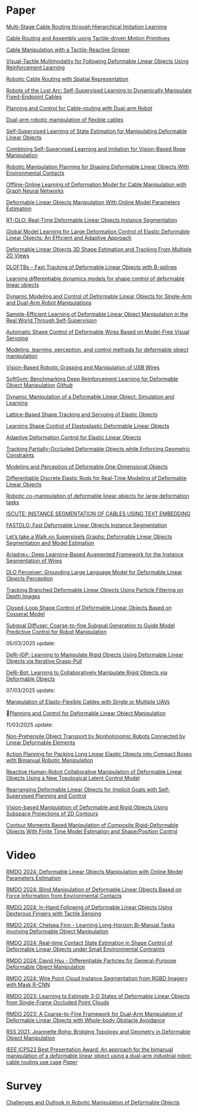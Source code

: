 # Paper

[Multi-Stage Cable Routing through Hierarchical Imitation Learning](https://arxiv.org/pdf/2307.08927)

[Cable Routing and Assembly using Tactile-driven Motion Primitives](https://arxiv.org/pdf/2303.11765)

[Cable Manipulation with a Tactile-Reactive Gripper](https://arxiv.org/pdf/1910.02860)

[Visual-Tactile Multimodality for Following Deformable Linear Objects Using Reinforcement Learning](https://arxiv.org/pdf/2204.00117)

[Robotic Cable Routing with Spatial Representation](https://ieeexplore.ieee.org/stamp/stamp.jsp?tp=&arnumber=9732654)

[Robots of the Lost Arc: Self-Supervised Learning to Dynamically Manipulate Fixed-Endpoint Cables](https://arxiv.org/pdf/2011.04840)

[Planning and Control for Cable-routing with Dual-arm Robot](https://ieeexplore.ieee.org/stamp/stamp.jsp?tp=&arnumber=9811765)

[Dual-arm robotic manipulation of flexible cables](https://ieeexplore.ieee.org/stamp/stamp.jsp?tp=&arnumber=8593780)

[Self-Supervised Learning of State Estimation for Manipulating Deformable Linear Objects](https://arxiv.org/pdf/1911.06283)

[Combining Self-Supervised Learning and Imitation for Vision-Based Rope Manipulation](https://arxiv.org/pdf/1703.02018)

[Robotic Manipulation Planning for Shaping Deformable Linear Objects With Environmental Contacts](https://ieeexplore.ieee.org/stamp/stamp.jsp?arnumber=8851170)

[Offline-Online Learning of Deformation Model for Cable Manipulation with Graph Neural Networks](https://arxiv.org/pdf/2203.15004)

[Deformable Linear Objects Manipulation With Online Model Parameters Estimation](https://ieeexplore.ieee.org/stamp/stamp.jsp?tp=&arnumber=10412116)

[RT-DLO: Real-Time Deformable Linear Objects Instance Segmentation](https://ieeexplore.ieee.org/stamp/stamp.jsp?tp=&arnumber=10045806)

[Global Model Learning for Large Deformation Control of Elastic Deformable Linear Objects: An Efficient and Adaptive Approach](https://ieeexplore.ieee.org/stamp/stamp.jsp?tp=&arnumber=9888782)

[Deformable Linear Objects 3D Shape Estimation and Tracking From Multiple 2D Views](https://ieeexplore.ieee.org/stamp/stamp.jsp?tp=&arnumber=10120758)

[DLOFTBs – Fast Tracking of Deformable Linear Objects with B-splines](https://arxiv.org/pdf/2302.13694)

[Learning differentiable dynamics models for shape control of deformable linear objects](https://pdf.sciencedirectassets.com/271599/1-s2.0-S0921889022X00109/1-s2.0-S0921889022001518/main.pdf?X-Amz-Security-Token=IQoJb3JpZ2luX2VjEML%2F%2F%2F%2F%2F%2F%2F%2F%2F%2FwEaCXVzLWVhc3QtMSJHMEUCIQC04bCV2D7%2BcdNz9I%2Be630%2BVnLiOI0XSq2%2BNJqi2IiTQwIgU9uzII9JHu%2FA6SepmoFfd651gaK0VkFdW%2FfmfANYEysqswUIOxAFGgwwNTkwMDM1NDY4NjUiDGhXLmd3JlTG%2FJZ1WiqQBUHLLkM9EXBMlySTPIGVmhnq1fJBxW1rzAkMjPZKL4k47QgY568EBcZ%2B6cLqDhWwgoR6%2Bk5%2BRtQPgFkTcern0%2Brttk068oJAuAMa2g3swDINGjxoEHl8SVbbO5%2FF0n6cH6apn%2BLXvc1Uxp3MSjLotONUVlL1r54KAozmwz5003wHfIuS%2BZ%2BWEAhVGdpsCKjJMNoWnkg23H%2By2Cdc%2FzcCq7cu63T2eZfr8DMW%2FPw8vZ%2FfPi64Ev01Of4kYhUzkhc8Vn7L8pffu1di%2BFiuXSZUoBvodHH4egKMCmrut40339gZ9VTK4ajxOpj7PwUbk%2B91vBymZSSWFpCss1IgstBbxpJJvQ89HVQ%2B7ncRqlB%2FcIOIJk%2BpscOTIQz3pz3KTTHnZ26WXwhm8rPo1WYsF0mLvQC%2FWL6vaGr4JFg5WdbEZ0QTjwtBQWEWEaK%2BLbB%2Fqy7TyW29ABw7289mmbnyrh1ITT6V5Qt8BJ1BcEwJXDj6ZkHZRauII2CHoJOkRQSVYvZn6w7HJwUoRs8KlPPcFW%2FnzoLUQqbOeaaBXVbMAH8o5aHapzKQRs9G5nLaG8RZNRuxmqCm0lOc7YkciT1bvILiUDTd83Yugt4zV5fLdEtS%2FsAP7D6Ef9pemuhZf7jES7vgvo5gGeUNf%2F8MVgVq5A25jKthPph063WOZtyX%2BC13ujzyO4UXHtAhOT8TV%2FcsNZTYxw%2B6fBa7R%2F0DIyiXFpg0bBY5YBngiiOOuxHx0UN05WnTPIiWKwz4jwfyvIunB6zfCmqxqVhIqmlyQaNwNIn33mju6VGl9y6UBJLloZr8H7OK2NBy0cm6rdGUhBMsAwdgy4qngclIwoDNdCl0N7aYq99SpKSmtPtzA4dymiMhZWmnMNPX%2B7gGOrEBX1TqS0ejB0qKv3psksuYBURLpl4qPnDkwVB7HgZZn3t8z7DywlNYktfuG07XqkBmCBZis0hpraPPM7wih%2FwHGNzhvwXxrhZpPz631bbs1%2F8jJewcwtAJgm8CqSmFioRgYHPVPcQiulAHm0Fty%2BmmCQObqysxfOJBw2dQ4DuwEuKyfburdpXtjqJVTXTgg1vSDAoLYzRZBs26XZDTNY9XqkY%2BzTBXXwv6l7f2u6uh8eUN&X-Amz-Algorithm=AWS4-HMAC-SHA256&X-Amz-Date=20241028T021415Z&X-Amz-SignedHeaders=host&X-Amz-Expires=300&X-Amz-Credential=ASIAQ3PHCVTYWGTTGBF4%2F20241028%2Fus-east-1%2Fs3%2Faws4_request&X-Amz-Signature=78e96c1db2330a4f8f8466e43dda66827c965e49f6b00bf79374d70323c25595&hash=159d4d5962f208dbe7417f91fd43db14b8f68f1899e9155a724548ed5cd5d1f7&host=68042c943591013ac2b2430a89b270f6af2c76d8dfd086a07176afe7c76c2c61&pii=S0921889022001518&tid=spdf-c5b4b376-b967-43fa-a3b6-e99d38f81b76&sid=d586ff3b16fed34a5938fcd4bcd4a24fe5dbgxrqb&type=client&tsoh=d3d3LnNjaWVuY2VkaXJlY3QuY29t&ua=0e0558075d5257595455&rr=8d976947299fdd4d&cc=hk&kca=eyJrZXkiOiIrci9CV0VPeW9jQlJidUNjdTQ2WEdlbUplelZJcTcwMUM3S0N0WDhqeVY5VkhhSkJEcUhLcTdtRjFsb2d3R1laRnRFMm9McW1KTGhjVjExVXZLT2kyNExHRTE3d1M4eDZwQVpFelgyUVNJSEdNSE5sMTJ3V3NxcHZvWVJpcjdPQy9LalpuZDIrY1gveERDK1d4ODh0eTZpV2grK1Iwbk1ZdHNreTZ3c2pCaWo3VGdvNyIsIml2IjoiNmEzMDk0ZDUwOTRlNGNkNjA3ODRlMTIxMjhhZWU2ZmEifQ==_1730081666404)

[Dynamic Modeling and Control of Deformable Linear Objects for Single-Arm and Dual-Arm Robot Manipulations](https://ieeexplore.ieee.org/stamp/stamp.jsp?tp=&arnumber=9714152)

[Sample-Efficient Learning of Deformable Linear Object Manipulation in the Real World Through Self-Supervision](https://ieeexplore.ieee.org/stamp/stamp.jsp?tp=&arnumber=9626655)

[Automatic Shape Control of Deformable Wires Based on Model-Free Visual Servoing](https://ieeexplore.ieee.org/stamp/stamp.jsp?tp=&arnumber=9133322)

[Modeling, learning, perception, and control methods for deformable object manipulation](https://www.science.org/doi/epdf/10.1126/scirobotics.abd8803)

[Vision-Based Robotic Grasping and Manipulation of USB Wires](https://ieeexplore.ieee.org/stampPDF/getPDF.jsptp=&arnumber=8460694)

[SoftGym: Benchmarking Deep Reinforcement Learning for Deformable Object Manipulation](https://arxiv.org/pdf/2011.07215)     [*Github*](https://github.com/Xingyu-Lin/softgym)

[Dynamic Manipulation of a Deformable Linear Object: Simulation and Learning](https://arxiv.org/pdf/2310.00911)

[Lattice-Based Shape Tracking and Servoing of Elastic Objects](https://ieeexplore.ieee.org/stamp/stamp.jsp?tp=&arnumber=10314001)

[Learning Shape Control of Elastoplastic Deformable Linear Objects](https://ieeexplore.ieee.org/stamp/stamp.jsp?tp=&arnumber=9561984)

[Adaptive Deformation Control for Elastic Linear Objects](https://www.frontiersin.org/journals/robotics-and-ai/articles/10.3389/frobt.2022.868459/full)

[Tracking Partially-Occluded Deformable Objects while Enforcing Geometric Constraints](https://arxiv.org/pdf/2011.00627)

[Modeling and Perception of Deformable One-Dimensional Objects](https://rll.berkeley.edu/surgical/icra11/icra_doo.pdf)

[Differentiable Discrete Elastic Rods for Real-Time Modeling of Deformable Linear Objects](https://arxiv.org/pdf/2406.05931)

[Robotic co-manipulation of deformable linear objects for large deformation
tasks](https://pdf.sciencedirectassets.com/271599/1-s2.0-S0921889024X00032/1-s2.0-S0921889024000356/main.pdf?X-Amz-Security-Token=IQoJb3JpZ2luX2VjEJn%2F%2F%2F%2F%2F%2F%2F%2F%2F%2FwEaCXVzLWVhc3QtMSJHMEUCIFKc5dVm8ixbI5Zc%2BMdbMt8uSHUFDCs%2FrMsVpU0NW9g0AiEAlV3w%2FT9o0oB9Eyu4WS5OQGPkhJPMYRpErQ9%2FMuRePVsqswUIIhAFGgwwNTkwMDM1NDY4NjUiDKIyEvBZn%2F5VaatTZiqQBQ7cympHX06D2N8WMgjhYzZO5pAUOhsupO%2B7pMygyQqq6OrSs6BMyxNQKUgrsXcVeIHCbnWctEyd9HwZ%2BKIKR3LfSW8Wp%2BkuDC9Cb8DuQKQs0WXut8OfNNlisOYRdHQhtJrJDJdTek8GzT26WuI0drxAxYPvdZG7z9tfnd7rBKjvhzHzrF96B5yKAa7%2B%2BLfq2bxT2T01KwO%2FiPlTbMuuutsXA%2FlwFVUqccvdFMTxXMGIl2p6Cjco7jn83K7fXcWxZDQp1cNuV5NX3jASKG%2BvghfAHrZbIMPF8ffY4UNy%2Bg2TPqmqN1FWhgGRGPN7MZZRdXwGE0y9EJ6AALt7%2BtY6oH%2BJpMmjV83iZcE%2Fi%2BibhNc0z9a1ZliicyTt7WYKRagB0WCpDifI1SuB6F41ciDbnPi6oPkFxbN1du9LmoopGEra6PEiBIPdoLY3WHf4hk9yv4DHTrckMIIWRJ9mYMLSl9jfPZyqvPGkR%2B1YXCrFlNxOoeOu5NQTCcDkHOefdqcYE4sLlTyoT89WHQw0vqiTBF9nnv8OmMuH%2BRjP5ss8lR0TJ6HnDJjibIs%2Fz8da00SH3aH9qSZgX7CAYc6n1xV0d%2F0Bov48XmOmXFYAT3ypWfyqZrsq9ImZOHyJ1OBalyIeqYGPW4s4j%2BZUbryV2QTaUUBOzScyIdeB78v1hoKfioAcZbA6LjLV26JjzPVrJ1ARBcgSe38uddNG3XGAGCwvrVWXaOV8D2yDSBZeZH3Ty6AzWfPrWHgw4V4WwjuDfrRq35EUxCAYGKtk4L5DC1XOIl7rNw2hNe8j0Wlpy1AUBr2C%2BFVZ7mWzBF0t8N4ZxOSCILA2miIzHWfW5kw4Snqx%2BE%2BypQPWXtlrrf8DjIDkaYESMIX5qrkGOrEB9MyTjOo49aR0Cd12b7eJehbmHQEQAqWTC7azbrVDjtx3BiB47G%2BVFA%2BNdmo6pshpzZB%2BR%2Bl3iPFlwWmUH8QSDKHIUh0bYZfgm82kFkf2QUSP07DEmtwuEnHovgctO%2FMORH9IaIFD2incsYv0n4kuFrIyPBXMYU9XUh6w8Y7YGS3GDAQpyQF6EJ1JMIWJs2TsUha0XcuSFAEtnePURmsJ7cVciO9u1mvmMqqJvWjop98T&X-Amz-Algorithm=AWS4-HMAC-SHA256&X-Amz-Date=20241106T010958Z&X-Amz-SignedHeaders=host&X-Amz-Expires=300&X-Amz-Credential=ASIAQ3PHCVTYTFI7GVDU%2F20241106%2Fus-east-1%2Fs3%2Faws4_request&X-Amz-Signature=ae9595479059f10b171ddcdebf66a155319339207bd9e6c1558fcf26651b365e&hash=09746d6cb8b6f780af4b11cdfae7ef76cfdbfccdb3ee19fddabd1a30e07151f9&host=68042c943591013ac2b2430a89b270f6af2c76d8dfd086a07176afe7c76c2c61&pii=S0921889024000356&tid=spdf-0755c5c4-5ded-4ec8-bc33-84d8d2382b86&sid=6222942d2b2a1147673ba5366d0137c78a2cgxrqa&type=client&tsoh=d3d3LnNjaWVuY2VkaXJlY3QuY29t&ua=0e055807015452535852&rr=8de133805dfb1079&cc=hk&kca=eyJrZXkiOiJZdlA4VWNzV2VVMEFqa3FSV2J0N2RlRWdnQXZSSXcvM0w2bFlNdUtjUENReTZnRHJlZ1A0bkxxZ1E2RXo0MzRYSDgzdGVUVTZhYmlTdlpMcmphRkRpR0hZbko2b2F6bVVjNlRCMjlyVk9yZmlzRVREbHVuZjRpU3dKUkVZSXpvOVFsUFB2YmpzSEEvTVgyajd4Z1Z0SmwzcmtVV084VjN5LzgrWmpkNUVPNGZGQkRiVyIsIml2IjoiMzRjOWM2NjhjMDhjMGJiMWZmMjQ1MmQyOTk2ZmQ5YTQifQ==_1730855403106)

[ISCUTE: INSTANCE SEGMENTATION OF CABLES USING TEXT EMBEDDING](https://arxiv.org/pdf/2402.11996)

[FASTDLO: Fast Deformable Linear Objects Instance Segmentation](https://ieeexplore.ieee.org/stamp/stamp.jsp?tp=&arnumber=9830852)

[Let’s take a Walk on Superpixels Graphs: Deformable Linear Objects Segmentation and Model Estimation](https://arxiv.org/pdf/1810.04461)

[Ariadne+: Deep Learning–Based Augmented Framework for the Instance Segmentation of Wires](https://ieeexplore.ieee.org/stamp/stamp.jsp?tp=&arnumber=9721686)

[DLO Perceiver: Grounding Large Language Model for Deformable Linear Objects Perception](https://ieeexplore.ieee.org/stamp/stamp.jsp?tp=&arnumber=10742556)

[Tracking Branched Deformable Linear Objects Using Particle Filtering on Depth Images](https://ieeexplore.ieee.org/stamp/stamp.jsp?tp=&arnumber=10711651)

[Closed-Loop Shape Control of Deformable Linear Objects Based on Cosserat Model](https://ieeexplore.ieee.org/stamp/stamp.jsp?tp=&arnumber=10654562)

[Subgoal Diffuser: Coarse-to-fine Subgoal Generation to Guide Model Predictive Control for Robot Manipulation](https://ieeexplore.ieee.org/stamp/stamp.jsp?tp=&arnumber=10610189)

05/03/2025 update:

[DeRi-IGP: Learning to Manipulate Rigid Objects Using Deformable Linear Objects via Iterative Grasp-Pull](https://ieeexplore.ieee.org/stamp/stamp.jsp?tp=&arnumber=10878300)

[DeRi-Bot: Learning to Collaboratively Manipulate Rigid Objects via Deformable Objects](https://ieeexplore.ieee.org/stamp/stamp.jsp?tp=&arnumber=10225274)

07/03/2025 update:

[Manipulation of Elasto-Flexible Cables with Single or Multiple UAVs](https://arxiv.org/pdf/2503.04304)

:star_struck:[Planning and Control for Deformable Linear Object Manipulation](https://arxiv.org/pdf/2503.04007)

11/03/2025 update:

[Non-Prehensile Object Transport by Nonholonomic Robots Connected by Linear Deformable Elements](https://49b3f50f-ac09-4f49-81ce-31a97c0fee51.usrfiles.com/ugd/49b3f5_8c29400046de47ea8a127f3204be71f5.pdf)

[Action Planning for Packing Long Linear Elastic Objects into Compact Boxes with Bimanual Robotic Manipulation](https://arxiv.org/pdf/2110.11652)

[Reactive Human-Robot Collaborative Manipulation of Deformable Linear Objects Using a New Topological Latent Control Model](https://www.romi-lab.org/_files/ugd/49b3f5_c3d489750d8e48acb51c3c008996f972.pdf)

[Rearranging Deformable Linear Objects for Implicit Goals with Self-Supervised Planning and Control](https://49b3f50f-ac09-4f49-81ce-31a97c0fee51.usrfiles.com/ugd/49b3f5_3329f5d0c67d41f99d39ae61c3ee11f1.pdf)

[Vision-based Manipulation of Deformable and Rigid Objects Using Subspace Projections of 2D Contours](https://www.romi-lab.org/_files/ugd/49b3f5_e4acab4a10ae4872af0fe48120d5fdb8.pdf)

[Contour Moments Based Manipulation of Composite Rigid-Deformable Objects With Finite Time Model Estimation and Shape/Position Control](https://www.romi-lab.org/_files/ugd/49b3f5_6487759e94684ac7824ff9505a434e13.pdf)

# Video

[RMDO 2024: Deformable Linear Objects Manipulation with Online Model Parameters Estimation](https://www.youtube.com/watch?v=zdcAsmtAI7w)

[RMDO 2024: Blind Manipulation of Deformable Linear Objects Based on Force Information from Environmental Contacts](https://www.youtube.com/watch?v=E4W9FRgtl5I)

[RMDO 2024: In-Hand Following of Deformable Linear Objects Using Dexterous Fingers with Tactile Sensing](https://www.youtube.com/watch?v=Gi0S0wexTXM&t=1s)

[RMDO 2024: Chelsea Finn - Learning Long-Horizon Bi-Manual Tasks involving Deformable Object Manipulation](https://www.youtube.com/watch?v=MAI-IJieiGU)

[RMDO 2024: Real-time Contact State Estimation in Shape Control of Deformable Linear Objects under Small Environmental Contraints](https://www.youtube.com/watch?v=2vTB1VM4uB0)

[RMDO 2024: David Hsu - Differentiable Particles for General-Purpose Deformable Object Manipulation](https://www.youtube.com/watch?v=zG7o-cgtCrs)

[RMDO 2024: Wire Point Cloud Instance Segmentation from RGBD Imagery with Mask R-CNN](https://www.youtube.com/watch?v=eqgZQckCDOY)

[RMDO 2023: Learning to Estimate 3-D States of Deformable Linear Objects from Single-Frame Occluded Point Clouds](https://www.youtube.com/watch?v=6VeAIWxmipo)

[RMDO 2023: A Coarse-to-Fine Framework for Dual-Arm Manipulation of Deformable Linear Objects with Whole-body Obstacle Avoidance](https://www.youtube.com/watch?v=_m1bVlXw6UI)

[RSS 2021: Jeannette Bohg: Bridging Topology and Geometry in Deformable Object Manipulation](https://www.youtube.com/watch?v=OlCAs8oiN8o)

[IEEE ICPS22 Best Presentation Award: An approach for the bimanual manipulation of a deformable linear object using a dual-arm industrial robot: cable routing use case](https://www.youtube.com/watch?v=oE1t51900EA) [*Paper*](https://ieeexplore.ieee.org/document/9816981)

# Survey

[Challenges and Outlook in Robotic Manipulation of Deformable Objects](https://ieeexplore.ieee.org/stamp/stamp.jsp?tp=&arnumber=9721534)
